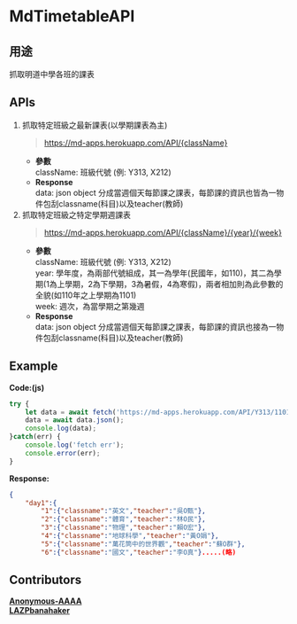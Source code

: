 # MdTimetableAPI
## 用途
抓取明道中學各班的課表

## APIs
1. 抓取特定班級之最新課表(以學期課表為主)
    > https://md-apps.herokuapp.com/API/{className}
    - **參數**  
        className: 班級代號 (例: Y313, X212)
    - **Response**  
        data: json object 分成當週個天每節課之課表，每節課的資訊也皆為一物件包刮classname(科目)以及teacher(教師)
2. 抓取特定班級之特定學期週課表
    > https://md-apps.herokuapp.com/API/{className}/{year}/{week}
    - **參數**  
        className: 班級代號 (例: Y313, X212)  
        year: 學年度，為兩部代號組成，其一為學年(民國年，如110)，其二為學期(1為上學期，2為下學期，3為暑假，4為寒假)，兩者相加則為此參數的全貌(如110年之上學期為1101)  
        week: 週次，為當學期之第幾週  
    - **Response**  
        data: json object 分成當週個天每節課之課表，每節課的資訊也接為一物件包刮classname(科目)以及teacher(教師)

## Example
**Code:(js)**
```js
try {
    let data = await fetch('https://md-apps.herokuapp.com/API/Y313/1101/2');
    data = await data.json();
    console.log(data);
}catch(err) {
    console.log('fetch err');
    console.error(err);
}
```
**Response:**
```json
{
    "day1":{
        "1":{"classname":"英文","teacher":"吳O甄"},
        "2":{"classname":"體育","teacher":"林O民"},
        "3":{"classname":"物理","teacher":"賴O宏"},
        "4":{"classname":"地球科學","teacher":"黃O娟"},
        "5":{"classname":"萬花筒中的世界觀","teacher":"蘇O群"},
        "6":{"classname":"國文","teacher":"李O真"}.....(略)
```
## Contributors
**[Anonymous-AAAA](https://github.com/Anonymous-AAAA)**  
**[LAZPbanahaker](https://github.com/banahaker)**  